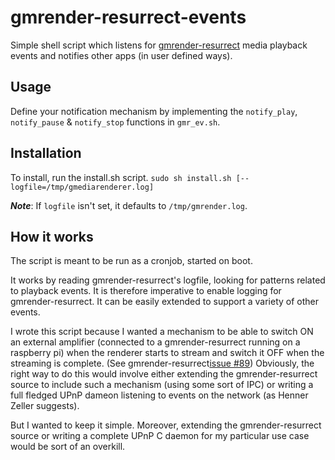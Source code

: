 # gmrender-resurrect-events

Simple shell script which listens for [gmrender-resurrect](https://github.com/hzeller/gmrender-resurrect) media playback events and notifies other apps (in user defined ways).


## Usage

Define your notification mechanism by implementing the `notify_play`, `notify_pause` & `notify_stop` functions in `gmr_ev.sh`.


## Installation

To install, run the install.sh script.
```sudo sh install.sh [--logfile=/tmp/gmediarenderer.log]```

***Note***: If `logfile` isn't set, it defaults to `/tmp/gmrender.log`.


## How it works

The script is meant to be run as a cronjob, started on boot. 

It works by reading gmrender-resurrect's logfile, looking for patterns related to playback events. It is therefore imperative to enable logging for gmrender-resurrect. 
It can be easily extended to support a variety of other events.

I wrote this script because I wanted a mechanism to be able to switch ON an external amplifier (connected to a gmrender-resurrect running on a raspberry pi) when the renderer starts to stream and switch it OFF when the streaming is complete. (See gmrender-resurrect[issue #89](https://github.com/hzeller/gmrender-resurrect/issues/89))
Obviously, the right way to do this would involve either extending the gmrender-resurrect source to include such a mechanism (using some sort of IPC) or writing a full fledged UPnP dameon listening to events on the network (as Henner Zeller suggests).

But I wanted to keep it simple. Moreover, extending the gmrender-resurrect source or writing a complete UPnP C daemon for my particular use case would be sort of an overkill.


